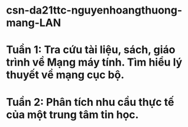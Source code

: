 # csn-da21ttc-nguyenhoangthuong-mang-LAN
# Tuần 1: Tra cứu tài liệu, sách, giáo trình về Mạng máy tính. Tìm hiểu lý thuyết về mạng cục bộ.
# Tuần 2: Phân tích nhu cầu thực tế của một trung tâm tin học.

